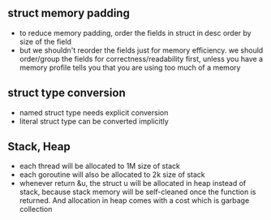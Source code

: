 ## struct memory padding
* to reduce memory padding, order the fields in struct in desc order by size of the field
* but we shouldn't reorder the fields just for memory efficiency. we should order/group the fields for correctness/readability first, unless you have a memory profile tells you that you are using too much of a memory

## struct type conversion
* named struct type needs explicit conversion
* literal struct type can be converted implicitly

## Stack, Heap
* each thread will be allocated to 1M size of stack
* each goroutine will also be allocated to 2k size of stack
* whenever return &u, the struct u will be allocated in heap instead of stack, because stack memory will be self-cleaned once the function is returned. And allocation in heap comes with a cost which is garbage collection
